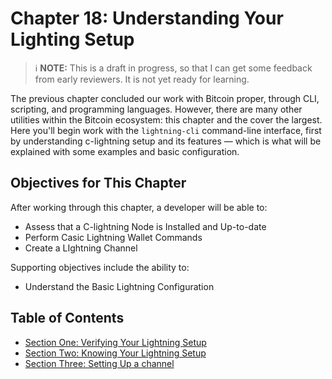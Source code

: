 # Chapter 18: Understanding Your Lighting Setup

> :information_source: **NOTE:** This is a draft in progress, so that I can get some feedback from early reviewers. It is not yet ready for learning.

The previous chapter concluded our work with Bitcoin proper, through CLI, scripting, and programming languages. However, there are many other utilities within the Bitcoin ecosystem: this chapter and the cover the largest. Here you'll begin work with the `lightning-cli` command-line interface, first by understanding c-lightning setup and its features — which is what will be explained with some examples and basic configuration.

## Objectives for This Chapter

After working through this chapter, a developer will be able to:

   * Assess that a C-lightning Node is Installed and Up-to-date
   * Perform Casic Lightning Wallet Commands
   * Create a LIghtning Channel
   
Supporting objectives include the ability to:

   * Understand the Basic Lightning Configuration
   
## Table of Contents

* [Section One: Verifying Your Lightning Setup](18_1_Verifying_Your_Lightning_Setup.md)
* [Section Two: Knowing Your Lightning Setup](18_2_Knowing_Your_lightning_Setup.md)
* [Section Three: Setting Up a channel](18_3_Setting_Up_a_Channel.md)
